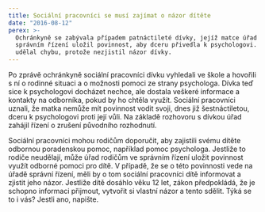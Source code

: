 ```yaml
---
title: Sociální pracovníci se musí zajímat o názor dítěte
date: "2016-08-12"
perex: >-
  Ochránkyně se zabývala případem patnáctileté dívky, jejíž matce úřad ve
  správním řízení uložil povinnost, aby dceru přivedla k psychologovi. Úřad ale
  udělal chybu, protože nezjistil názor dívky.
---
```




Po zprávě ochránkyně sociální pracovníci dívku vyhledali ve škole a hovořili s ní o rodinné situaci a o možnosti pomoci ze strany psychologa. Dívka teď sice k psychologovi docházet nechce, ale dostala veškeré informace a kontakty na odborníka, pokud by ho chtěla využít. Sociální pracovníci uznali, že matka nemůže mít povinnost vodit svoji, dnes již šestnáctiletou, dceru k psychologovi proti její vůli. Na základě rozhovoru s dívkou úřad zahájil řízení o zrušení původního rozhodnutí. 



Sociální pracovníci mohou rodičům doporučit, aby zajistili svému dítěte odbornou poradenskou pomoc, například pomoc psychologa. Jestliže to rodiče neudělají, může úřad rodičům ve správním řízení uložit povinnost využít odborné pomoci pro dítě. V případě, že se o této povinnosti vede na úřadě správní řízení, měli by o tom sociální pracovníci dítě informovat a zjistit jeho názor. Jestliže dítě dosáhlo věku 12 let, zákon předpokládá, že je schopno informaci přijmout, vytvořit si vlastní názor a tento sdělit. Týká se to i vás? Jestli ano, napište.










